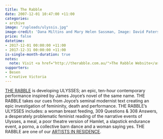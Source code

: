 ```yaml
---
title: The Rabble
date: 2007-12-01 10:47:00 +11:00
categories:
- archive
image: "/uploads/ulyssis.jpg"
image-credit: 'Dana Miltins and Mary Helen Sassman, Image: David Paterson'
price: false
datetime:
- 2017-12-01 00:00:00 +11:00
- 2017-12-31 00:00:00 +11:00
is-single-month-duration: true
notes:
  note: Visit <a href="http://therabble.com.au/">The Rabble Website</a>
supporters:
- Besen
- Creative Victoria
---
```


[THE RABBLE](http://therabble.com.au/) is developing ULYSSES; an epic, ten-hour contemporary performance inspired by James Joyce’s novel of the same name. THE RABBLE takes our cues from Joyce’s seminal modernist text creating an epic investigation of femininity, death and performance. THE RABBLE’s ULYSSES includes: a woman breast feeding, 309 Questions & 308 Answers, a desperately problematic feminist reading of the narrative events of Ulysses, a meal, a poor theatre version of Hamlet, a slapstick endurance event, a porno, a collective barn dance and a woman saying yes. THE RABBLE are one of our [ARTISTS IN RESIDENCE](http://thesubstation.org.au/show/the-rabble/).
